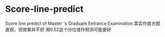 # Score-line-predict
Score line predict of Master 's Graduate Entrance Examination
其实作直方图直观，但效果并不好
用0.52这个分位值作预测可能更好
